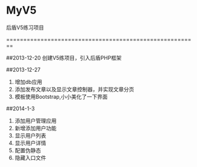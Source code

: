 MyV5
====

后盾V5练习项目

========================================================

##2013-12-20
创建V5练项目，引入后盾PHP框架

##2013-12-27
1. 增加db应用
2. 添加发布文章以及显示文章控制器，并实现文章分页
3. 模板使用Bootstrap,小小美化了一下界面

##2014-1-3
1. 添加用户管理应用
2. 新增添加用户功能
3. 显示用户列表
4. 显示用户详情
5. 配置伪静态
6. 隐藏入口文件
